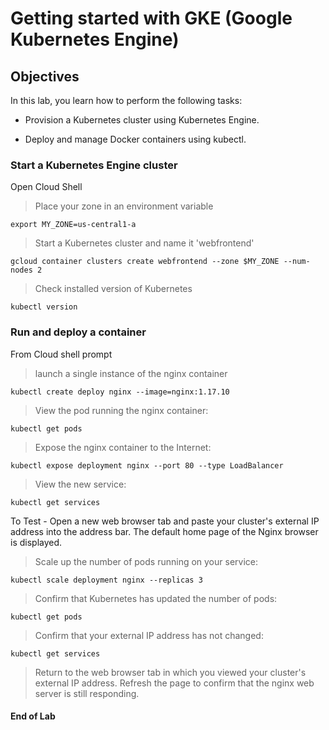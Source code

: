 # Getting started with GKE (Google Kubernetes Engine)



## Objectives
In this lab, you learn how to perform the following tasks:

- Provision a Kubernetes cluster using Kubernetes Engine.

- Deploy and manage Docker containers using kubectl.




### **Start a Kubernetes Engine cluster**

Open Cloud Shell

> Place your zone in an environment variable

   `export MY_ZONE=us-central1-a`

> Start a Kubernetes cluster and name it 'webfrontend'

   `gcloud container clusters create webfrontend --zone $MY_ZONE --num-nodes 2`

> Check installed version of Kubernetes

   `kubectl version`




### **Run and deploy a container**

From Cloud shell prompt

> launch a single instance of the nginx container

  `kubectl create deploy nginx --image=nginx:1.17.10`

> View the pod running the nginx container:

  `kubectl get pods`

> Expose the nginx container to the Internet:

  `kubectl expose deployment nginx --port 80 --type LoadBalancer`

> View the new service:

  `kubectl get services`

  To Test - Open a new web browser tab and paste your cluster's external IP address into the address bar. The default home page of the Nginx browser is displayed.

> Scale up the number of pods running on your service:
 
 `kubectl scale deployment nginx --replicas 3`


> Confirm that Kubernetes has updated the number of pods:

 `kubectl get pods`

> Confirm that your external IP address has not changed:

 `kubectl get services`

> Return to the web browser tab in which you viewed your cluster's external IP address. Refresh the page to confirm that the nginx web server is still responding.



#### End of Lab

